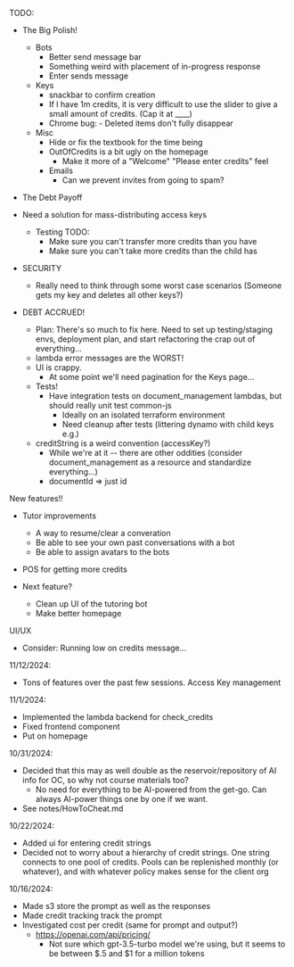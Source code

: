 TODO:

  - The Big Polish!
    - Bots 
      - Better send message bar
      - Something weird with placement of in-progress response
      - Enter sends message
    - Keys
      - snackbar to confirm creation 
      - If I have 1m credits, it is very difficult to use the slider to give a small amount of credits. (Cap it at ____)
      - Chrome bug: - Deleted items don't fully disappear 
    - Misc
      - Hide or fix the textbook for the time being
      - OutOfCredits is a bit ugly on the homepage
        - Make it more of a "Welcome" "Please enter credits" feel
      - Emails
        - Can we prevent invites from going to spam?





  - The Debt Payoff

  - Need a solution for mass-distributing access keys
    - Testing TODO:
      - Make sure you can't transfer more credits than you have
      - Make sure you can't take more credits than the child has


  - SECURITY
    * Really need to think through some worst case scenarios
      (Someone gets my key and deletes all other keys?)

  - DEBT ACCRUED! 
    - Plan:
      There's so much to fix here.  Need to set up testing/staging envs, deployment plan, and start refactoring the crap out of everything...
    - lambda error messages are the WORST!
    - UI is crappy.
      - At some point we'll need pagination for the Keys page...
    - Tests!
      - Have integration tests on document_management lambdas, but should really unit test common-js
        - Ideally on an isolated terraform environment
        - Need cleanup after tests (littering dynamo with child keys e.g.)
    - creditString is a weird convention (accessKey?)
      - While we're at it -- there are other oddities (consider document_management as a resource and standardize everything...)
      - documentId => just id


New features!!
    
* Tutor improvements
  - A way to resume/clear a converation
  - Be able to see your own past conversations with a bot
  - Be able to assign avatars to the bots

* POS for getting more credits
  
* Next feature?  
  - Clean up UI of the tutoring bot
  - Make better homepage

UI/UX
  - Consider: Running low on credits message...

11/12/2024:
  - Tons of features over the past few sessions.  Access Key management

11/1/2024:
  - Implemented the lambda backend for check_credits
  - Fixed frontend component 
  - Put on homepage

10/31/2024:
  - Decided that this may as well double as the reservoir/repository of AI info for OC, so why not course materials too?
    * No need for everything to be AI-powered from the get-go.  Can always AI-power things one by one if we want.
  - See notes/HowToCheat.md

10/22/2024:
* Added ui for entering credit strings
* Decided not to worry about a hierarchy of credit strings.  One string connects to one pool of credits.  Pools can be replenished monthly (or whatever), and with whatever policy makes sense for the client org 

10/16/2024:
* Made s3 store the prompt as well as the responses
* Made credit tracking track the prompt
* Investigated cost per credit (same for prompt and output?)
  - https://openai.com/api/pricing/
    * Not sure which gpt-3.5-turbo model we're using, but it seems to be between $.5 and $1 for a million tokens
